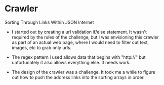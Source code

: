 # Crawler
Sorting Through Links Within JSON Internet

- I started out by creating a url validation if/else statement.  It wasn't required by the rules of the challenge, but I was envisioning this crawler as part of an actual web page, where I would need to filter out text, images, etc to grab only urls.

- The regex pattern I used allows data that begins with "http://" but unfortunately it also allows everything else.  It needs work.

- The design of the crawler was a challenge.  It took me a while to figure out how to push the address links into the sorting arrays in order.
